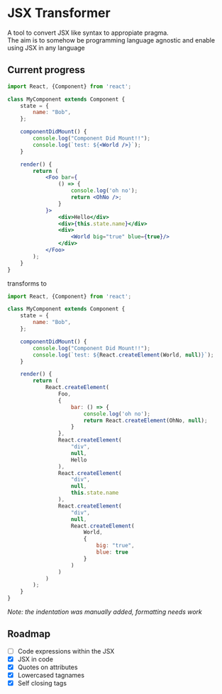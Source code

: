 # JSX Transformer

A tool to convert JSX like syntax to appropiate pragma.  
The aim is to somehow be programming language agnostic and enable using JSX in any language

## Current progress
```jsx
import React, {Component} from 'react';

class MyComponent extends Component {
    state = {
        name: "Bob",
    };

    componentDidMount() {
        console.log("Component Did Mount!!");
        console.log(`test: ${<World />}`);
    }

    render() {
        return (
            <Foo bar={
                () => {
                    console.log('oh no');
                    return <OhNo />;
                }
            }>
                <div>Hello</div>
                <div>{this.state.name}</div>
                <div>
                    <World big="true" blue={true}/>
                </div>
            </Foo>
        );
    }
}
```
transforms to
```js
import React, {Component} from 'react';

class MyComponent extends Component {
    state = {
        name: "Bob",
    };

    componentDidMount() {
        console.log("Component Did Mount!!");
        console.log(`test: ${React.createElement(World, null)}`);
    }

    render() {
        return (
            React.createElement(
                Foo,
                {
                    bar: () => {
                        console.log('oh no');
                        return React.createElement(OhNo, null);
                    }
                },
                React.createElement(
                    "div",
                    null,
                    Hello
                ),
                React.createElement(
                    "div",
                    null,
                    this.state.name
                ),
                React.createElement(
                    "div",
                    null,
                    React.createElement(
                        World,
                        {
                            big: "true",
                            blue: true
                        }
                    )
                )
            )
        );
    }
}
```

_Note: the indentation was manually added, formatting needs work_

## Roadmap
- [ ] Code expressions within the JSX
- [x] JSX in code
- [x] Quotes on attributes
- [x] Lowercased tagnames
- [x] Self closing tags
